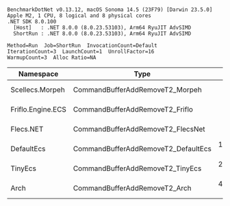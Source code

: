 ```

BenchmarkDotNet v0.13.12, macOS Sonoma 14.5 (23F79) [Darwin 23.5.0]
Apple M2, 1 CPU, 8 logical and 8 physical cores
.NET SDK 8.0.100
  [Host]   : .NET 8.0.0 (8.0.23.53103), Arm64 RyuJIT AdvSIMD
  ShortRun : .NET 8.0.0 (8.0.23.53103), Arm64 RyuJIT AdvSIMD

Method=Run  Job=ShortRun  InvocationCount=Default  
IterationCount=3  LaunchCount=1  UnrollFactor=16  
WarmupCount=3  Alloc Ratio=NA  

```
| Namespace         | Type                                | Mean      | Ratio | Allocated | 
|------------------ |------------------------------------ |----------:|------:|----------:|
| Scellecs.Morpeh   | CommandBufferAddRemoveT2_Morpeh     |  4.959 μs |  0.58 |         - | 
| Friflo.Engine.ECS | CommandBufferAddRemoveT2_Friflo     |  8.624 μs |  1.00 |         - | 
| Flecs.NET         | CommandBufferAddRemoveT2_FlecsNet   |  9.811 μs |  1.14 |         - | 
| DefaultEcs        | CommandBufferAddRemoveT2_DefaultEcs | 16.284 μs |  1.89 |         - | 
| TinyEcs           | CommandBufferAddRemoveT2_TinyEcs    | 29.374 μs |  3.41 |   20800 B | 
| Arch              | CommandBufferAddRemoveT2_Arch       | 46.297 μs |  5.37 |    4800 B | 
